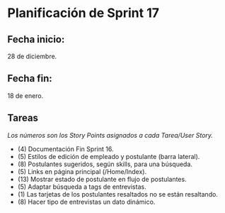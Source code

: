 # Planificación de Sprint 17

## Fecha inicio: 
28 de diciembre.
## Fecha fin:
18 de enero.

## Tareas

*Los números son los Story Points asignados a cada Tarea/User Story.*


* (4) Documentación Fin Sprint 16.
* (5) Estilos de edición de empleado y postulante (barra lateral).
* (8) Postulantes sugeridos, según skills, para una búsqueda.
* (5) Links en página principal (/Home/Index).
* (13) Mostrar estado de postulante en flujo de postulantes.
* (5) Adaptar búsqueda a tags de entrevistas.
* (1) Las tarjetas de los postulantes resaltados no se están resaltando.
* (8) Hacer tipo de entrevistas un dato dinámico.




